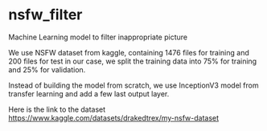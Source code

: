 # nsfw_filter
Machine Learning model to filter inappropriate picture

We use NSFW dataset from kaggle, containing 1476 files for training and 200 files for test
in our case, we split the training data into 75% for training and 25% for validation.

Instead of building the model from scratch, we use InceptionV3 model from transfer learning
and add a few last output layer.

Here is the link to the dataset
https://www.kaggle.com/datasets/drakedtrex/my-nsfw-dataset
